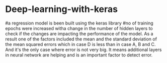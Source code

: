 # Deep-learning-with-keras
#a regression model is been built using the keras library
#no of training epochs were increased witha change in the number of hidden layers to check if the changes are impacting the performance of the model.
As a result one of the factors included the mean and the standard deviation of the mean squared errors which in case D is less than in case A, B and C. And it's the only case where error is not very big. It means additional layers in neural network are helping and is an important factor to detect error.
